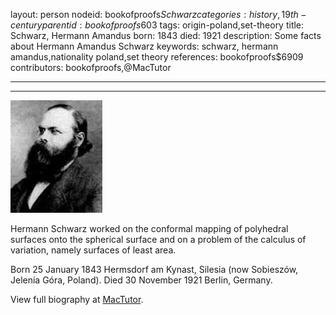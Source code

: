 layout: person
nodeid: bookofproofs$Schwarz
categories: history,19th-century
parentid: bookofproofs$603
tags: origin-poland,set-theory
title: Schwarz, Hermann Amandus
born: 1843
died: 1921
description: Some facts about Hermann Amandus Schwarz
keywords: schwarz, hermann amandus,nationality poland,set theory
references: bookofproofs$6909
contributors: bookofproofs,@MacTutor

---


---

![Schwarz.jpg](https://github.com/bookofproofs/bookofproofs.github.io/blob/main/_sources/_assets/images/portraits/Schwarz.jpg?raw=true)

Hermann Schwarz worked on the conformal mapping of polyhedral surfaces onto the spherical surface and on a problem of the calculus of variation, namely surfaces of least area.

Born 25 January 1843 Hermsdorf am Kynast, Silesia (now Sobieszów, Jelenia Góra, Poland). Died 30 November 1921 Berlin, Germany.


View full biography at [MacTutor](https://mathshistory.st-andrews.ac.uk/Biographies/Schwarz/).